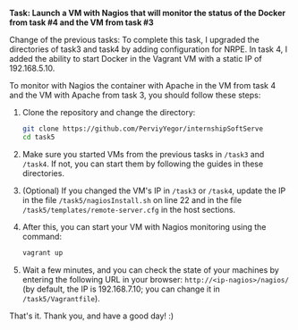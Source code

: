 **Task: Launch a VM with Nagios that will monitor the status of the Docker from task #4 and the VM from task #3**

Change of the previous tasks: To complete this task, I upgraded the directories of task3 and task4 by adding configuration for NRPE. In task 4, I added the ability to start Docker in the Vagrant VM with a static IP of 192.168.5.10.

To monitor with Nagios the container with Apache in the VM from task 4 and the VM with Apache from task 3, you should follow these steps:

1. Clone the repository and change the directory:
   ```bash
   git clone https://github.com/PerviyYegor/internshipSoftServe
   cd task5
   ```

2. Make sure you started VMs from the previous tasks in `/task3` and `/task4`. If not, you can start them by following the guides in these directories.

3. (Optional) If you changed the VM's IP in `/task3` or `/task4`, update the IP in the file `/task5/nagiosInstall.sh` on line 22 and in the file `/task5/templates/remote-server.cfg` in the host sections.

4. After this, you can start your VM with Nagios monitoring using the command:
   ```bash
   vagrant up
   ```

5. Wait a few minutes, and you can check the state of your machines by entering the following URL in your browser: `http://<ip-nagios>/nagios/` (by default, the IP is 192.168.7.10; you can change it in `/task5/Vagrantfile`).

That's it. Thank you, and have a good day! :)